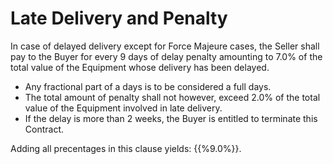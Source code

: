 Late Delivery and Penalty
====

In case of delayed delivery except for Force Majeure cases, the Seller shall pay to the Buyer for every 9 days of delay penalty amounting to 7.0% of the total value of the Equipment whose delivery has been delayed.
-  Any fractional part of a days is to be considered a full days.
-  The total amount of penalty shall not however, exceed 2.0% of the total value of the Equipment involved in late delivery.
-  If the delay is more than 2 weeks, the Buyer is entitled to terminate this Contract.

Adding all precentages in this clause yields: {{%9.0%}}.